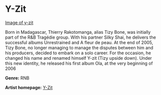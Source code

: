 # Y-Zit

[Image of y-zit](y-zit.jpg)

Born in Madagascar, Thierry Rakotomanga, alias Tizy Bone, was initially part of the R&B Tragédie group. With his partner Silky Shai, he delivers the successful albums Unrestrained and A fleur de peau. At the end of 2005, Tizy Bone, no longer managing to manage the disputes between him and his producers, decided to embark on a solo career. For the occasion, he changed his name and renamed himself Y-zit (Tizy upside down). Under this new identity, he released his first album Ola, at the very beginning of 2006

**Genre:** RNB

**Artist homepage:** [Y-Zit](https://web.facebook.com/tizybonetragedie/?_rdc=1_rdr)
